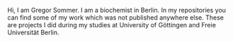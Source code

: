 Hi, I am Gregor Sommer. I am a biochemist in Berlin. In my repositories you can find some of my work which was not published anywhere else. These are projects I did during my studies at University of Göttingen and Freie Universität Berlin. 
